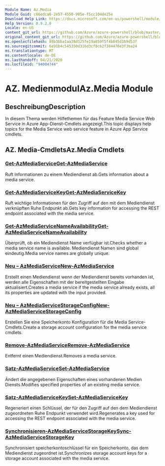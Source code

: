 ```yaml
---
Module Name: Az.Media
Module Guid: c66edca6-2e57-4550-905e-f5cc104de25e
Download Help Link: https://docs.microsoft.com/en-us/powershell/module/az.media
Help Version: 0.9.2.0
Locale: en-US
content_git_url: https://github.com/Azure/azure-powershell/blob/master/src/Media/Media/help/Az.Media.md
original_content_git_url: https://github.com/Azure/azure-powershell/blob/master/src/Media/Media/help/Az.Media.md
ms.openlocfilehash: 89b3bba1aa38d325fe19a859f5f4b845d1b9d53f
ms.sourcegitcommit: 6a91b4c545350d316d3cf8c62f384478e3f3ba24
ms.translationtype: MT
ms.contentlocale: de-DE
ms.lasthandoff: 04/21/2020
ms.locfileid: "94004744"
---
```

# <span data-ttu-id="6729b-101">AZ. Medienmodul</span><span class="sxs-lookup"><span data-stu-id="6729b-101">Az.Media Module</span></span>
## <span data-ttu-id="6729b-102">Beschreibung</span><span class="sxs-lookup"><span data-stu-id="6729b-102">Description</span></span>
<span data-ttu-id="6729b-103">In diesem Thema werden Hilfethemen für das Feature Media Service Web Service in Azure App-Dienst-Cmdlets angezeigt.</span><span class="sxs-lookup"><span data-stu-id="6729b-103">This topic displays help topics for the Media Service web service feature in Azure App Service cmdlets.</span></span>

## <span data-ttu-id="6729b-104">AZ. Media-Cmdlets</span><span class="sxs-lookup"><span data-stu-id="6729b-104">Az.Media Cmdlets</span></span>
### [<span data-ttu-id="6729b-105">Get-AzMediaService</span><span class="sxs-lookup"><span data-stu-id="6729b-105">Get-AzMediaService</span></span>](Get-AzMediaService.md)
<span data-ttu-id="6729b-106">Ruft Informationen zu einem Mediendienst ab.</span><span class="sxs-lookup"><span data-stu-id="6729b-106">Gets information about a media service.</span></span>

### [<span data-ttu-id="6729b-107">Get-AzMediaServiceKey</span><span class="sxs-lookup"><span data-stu-id="6729b-107">Get-AzMediaServiceKey</span></span>](Get-AzMediaServiceKey.md)
<span data-ttu-id="6729b-108">Ruft wichtige Informationen für den Zugriff auf den mit dem Mediendienst verknüpften Ruhe Endpunkt ab.</span><span class="sxs-lookup"><span data-stu-id="6729b-108">Gets key information for accessing the REST endpoint associated with the media service.</span></span>

### [<span data-ttu-id="6729b-109">Get-AzMediaServiceNameAvailability</span><span class="sxs-lookup"><span data-stu-id="6729b-109">Get-AzMediaServiceNameAvailability</span></span>](Get-AzMediaServiceNameAvailability.md)
<span data-ttu-id="6729b-110">Überprüft, ob ein Mediendienst Name verfügbar ist.</span><span class="sxs-lookup"><span data-stu-id="6729b-110">Checks whether a media service name is available.</span></span>
<span data-ttu-id="6729b-111">Mediendienst Namen sind global eindeutig.</span><span class="sxs-lookup"><span data-stu-id="6729b-111">Media service names are globally unique.</span></span>

### [<span data-ttu-id="6729b-112">Neu – AzMediaService</span><span class="sxs-lookup"><span data-stu-id="6729b-112">New-AzMediaService</span></span>](New-AzMediaService.md)
<span data-ttu-id="6729b-113">Erstellt einen Mediendienst wenn der Mediendienst bereits vorhanden ist, werden alle Eigenschaften mit der bereitgestellten Eingabe aktualisiert.</span><span class="sxs-lookup"><span data-stu-id="6729b-113">Creates a media service if the media service already exists, all its properties are updated with the input provided.</span></span>

### [<span data-ttu-id="6729b-114">Neu – AzMediaServiceStorageConfig</span><span class="sxs-lookup"><span data-stu-id="6729b-114">New-AzMediaServiceStorageConfig</span></span>](New-AzMediaServiceStorageConfig.md)
<span data-ttu-id="6729b-115">Erstellen Sie eine Speicherkonto Konfiguration für die Media Service-Cmdlets.</span><span class="sxs-lookup"><span data-stu-id="6729b-115">Create a storage account configuration for the media service cmdlets.</span></span>

### [<span data-ttu-id="6729b-116">Remove-AzMediaService</span><span class="sxs-lookup"><span data-stu-id="6729b-116">Remove-AzMediaService</span></span>](Remove-AzMediaService.md)
<span data-ttu-id="6729b-117">Entfernt einen Mediendienst.</span><span class="sxs-lookup"><span data-stu-id="6729b-117">Removes a media service.</span></span>

### [<span data-ttu-id="6729b-118">Satz-AzMediaService</span><span class="sxs-lookup"><span data-stu-id="6729b-118">Set-AzMediaService</span></span>](Set-AzMediaService.md)
<span data-ttu-id="6729b-119">Ändert die angegebenen Eigenschaften eines vorhandenen Medien Diensts.</span><span class="sxs-lookup"><span data-stu-id="6729b-119">Modifies specified properties of an existing media service.</span></span>

### [<span data-ttu-id="6729b-120">Satz-AzMediaServiceKey</span><span class="sxs-lookup"><span data-stu-id="6729b-120">Set-AzMediaServiceKey</span></span>](Set-AzMediaServiceKey.md)
<span data-ttu-id="6729b-121">Regeneriert einen Schlüssel, der für den Zugriff auf den dem Mediendienst zugeordneten Ruhe Endpunkt verwendet wird.</span><span class="sxs-lookup"><span data-stu-id="6729b-121">Regenerates a key used for accessing the REST endpoint associated with the media service.</span></span>

### [<span data-ttu-id="6729b-122">Synchronisieren-AzMediaServiceStorageKey</span><span class="sxs-lookup"><span data-stu-id="6729b-122">Sync-AzMediaServiceStorageKey</span></span>](Sync-AzMediaServiceStorageKey.md)
<span data-ttu-id="6729b-123">Synchronisiert speicherkontoschlüssel für ein Speicherkonto, das dem Mediendienst zugeordnet ist.</span><span class="sxs-lookup"><span data-stu-id="6729b-123">Synchronizes storage account keys for a storage account associated with the media service.</span></span>

